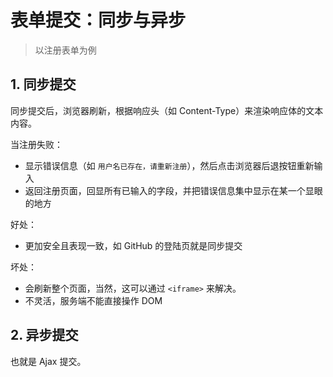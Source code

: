  # 表单提交：同步与异步

>以注册表单为例

## 1. 同步提交

同步提交后，浏览器刷新，根据响应头（如 Content-Type）来渲染响应体的文本内容。

当注册失败：

* 显示错误信息（如 `用户名已存在，请重新注册`），然后点击浏览器后退按钮重新输入
* 返回注册页面，回显所有已输入的字段，并把错误信息集中显示在某一个显眼的地方

好处：

* 更加安全且表现一致，如 GitHub 的登陆页就是同步提交

坏处：

* 会刷新整个页面，当然，这可以通过 `<iframe>` 来解决。
* 不灵活，服务端不能直接操作 DOM

## 2. 异步提交

也就是 Ajax 提交。



